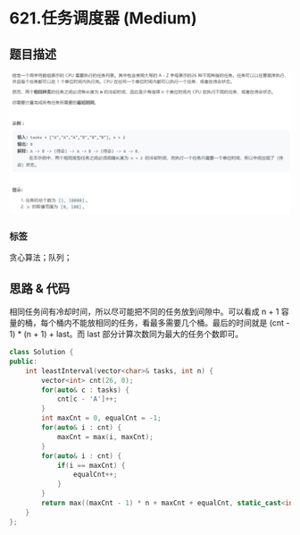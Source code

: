 # 621.任务调度器 (Medium)

## 题目描述

![](621.png)

### 标签

贪心算法；队列；

## 思路 & 代码

相同任务间有冷却时间，所以尽可能把不同的任务放到间隙中。可以看成 n + 1 容量的桶，每个桶内不能放相同的任务，看最多需要几个桶。最后的时间就是 (cnt - 1) * (n + 1) + last。而 last 部分计算次数同为最大的任务个数即可。

```c++
class Solution {
public:
    int leastInterval(vector<char>& tasks, int n) {
        vector<int> cnt(26, 0);
        for(auto& c : tasks) {
            cnt[c - 'A']++;
        }
        int maxCnt = 0, equalCnt = -1;
        for(auto& i : cnt) {
            maxCnt = max(i, maxCnt);
        }
        for(auto& i : cnt) {
            if(i == maxCnt) {
                equalCnt++;
            }
        }
        return max((maxCnt - 1) * n + maxCnt + equalCnt, static_cast<int>(tasks.size()));
    }
};

```